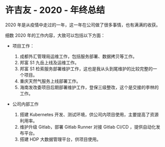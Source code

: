 # 许吉友 - 2020 - 年终总结

2020 年是从疫情中走过的一年，这一年在公司做了很多事情，也有满满的收获。

细数 2020 年的工作内容，大致可以包括以下方面：

- 项目工作：
  1. 成都外汇管理局运维工作，包括服务部署、数据拷贝等工作。
  2. 邦富 S1 九岳上线及运维工作。
  3. 邦富 S1 检索服务部署维护工作，这也是我从头到尾维护的比较完整的一个项目。
  4. 重庆天然气服务上线部署工作。
  5. 海南发改委项目后期部署维护工作，登保三级整改，这个是交接的李林的工作。

- 公司内部工作
  1. 搭建 Kubernetes 开发、测试环境，供公司内项目使用，主要提高了资源利用率。
  2. 维护升级 Gitlab，部署 Gitlab Runner 对接 Gitlab CI/CD ，提供自动化发布平台。
  3. 搭建 HDP 大数据管理平台，供项目使用。



